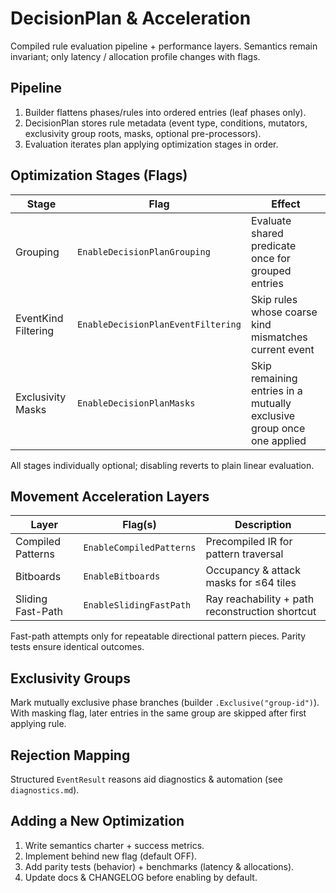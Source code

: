 # DecisionPlan & Acceleration

Compiled rule evaluation pipeline + performance layers. Semantics remain invariant; only latency / allocation profile changes with flags.

## Pipeline

1. Builder flattens phases/rules into ordered entries (leaf phases only).
2. DecisionPlan stores rule metadata (event type, conditions, mutators, exclusivity group roots, masks, optional pre-processors).
3. Evaluation iterates plan applying optimization stages in order.

## Optimization Stages (Flags)

| Stage | Flag | Effect |
|-------|------|--------|
| Grouping | `EnableDecisionPlanGrouping` | Evaluate shared predicate once for grouped entries |
| EventKind Filtering | `EnableDecisionPlanEventFiltering` | Skip rules whose coarse kind mismatches current event |
| Exclusivity Masks | `EnableDecisionPlanMasks` | Skip remaining entries in a mutually exclusive group once one applied |

All stages individually optional; disabling reverts to plain linear evaluation.

## Movement Acceleration Layers

| Layer | Flag(s) | Description |
|-------|---------|-------------|
| Compiled Patterns | `EnableCompiledPatterns` | Precompiled IR for pattern traversal |
| Bitboards | `EnableBitboards` | Occupancy & attack masks for ≤64 tiles |
| Sliding Fast-Path | `EnableSlidingFastPath` | Ray reachability + path reconstruction shortcut |

Fast-path attempts only for repeatable directional pattern pieces. Parity tests ensure identical outcomes.

## Exclusivity Groups

Mark mutually exclusive phase branches (builder `.Exclusive("group-id")`). With masking flag, later entries in the same group are skipped after first applying rule.

## Rejection Mapping

Structured `EventResult` reasons aid diagnostics & automation (see `diagnostics.md`).

## Adding a New Optimization

1. Write semantics charter + success metrics.
2. Implement behind new flag (default OFF).
3. Add parity tests (behavior) + benchmarks (latency & allocations).
4. Update docs & CHANGELOG before enabling by default.
